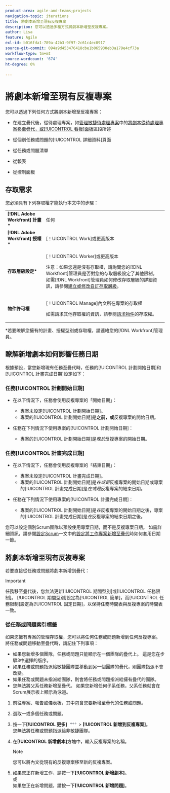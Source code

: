 ```yaml
---
product-area: agile-and-teams;projects
navigation-topic: iterations
title: 將劇本新增至現有反複專案
description: 您可以透過多種方式將劇本新增至反複專案。
author: Lisa
feature: Agile
exl-id: b016fda1-789a-42b3-9f97-2c61c4ec0917
source-git-commit: 094a9d453476418cbe1b065930eb3a179e4cf73a
workflow-type: tm+mt
source-wordcount: '674'
ht-degree: 0%

---
```


# 將劇本新增至現有反複專案

您可以透過下列任何方式將劇本新增至反複專案：

* 在建立疊代後，從待處理專案，如[管理敏捷待處理專案](../../../agile/work-in-an-agile-environment/manage-the-agile-backlog.md)中的[將劇本從待處理專案移至疊代，或[!UICONTROL 看板]面板](../../../agile/work-in-an-agile-environment/manage-the-agile-backlog.md#moving-stories-from-the-backlog)區段所述

* 從個別任務或問題的[!UICONTROL 詳細資料]頁面
* 從任務或問題清單
* 從報表
* 從控制面板

## 存取需求

您必須具有下列存取權才能執行本文中的步驟：

<table style="table-layout:auto"> 
 <col> 
 <col> 
 <tbody> 
  <tr> 
   <td role="rowheader"><strong>[!DNL Adobe Workfront] 計畫*</strong></td> 
   <td> <p>任何</p> </td> 
  </tr> 
  <tr> 
   <td role="rowheader"><strong>[!DNL Adobe Workfront] 授權*</strong></td> 
   <td> <p>[！UICONTROL Work]或更高版本</p> </td> 
  </tr> 
  <tr> 
   <td role="rowheader"><strong>存取層級設定*</strong></td> 
   <td> <p>[！UICONTROL Worker]或更高版本</p> <p>注意：如果您還是沒有存取權，請詢問您的[!DNL Workfront]管理員是否對您的存取層級設定了其他限制。 如需[!DNL Workfront]管理員如何修改存取層級的詳細資訊，請參閱<a href="../../../administration-and-setup/add-users/configure-and-grant-access/create-modify-access-levels.md" class="MCXref xref">建立或修改自訂存取層級</a>。</p> </td> 
  </tr> 
  <tr> 
   <td role="rowheader"><strong>物件許可權</strong></td> 
   <td> <p>[！UICONTROL Manage]內文所在專案的存取權</p> <p>如需請求其他存取權的資訊，請參閱<a href="../../../workfront-basics/grant-and-request-access-to-objects/request-access.md" class="MCXref xref">請求物件</a>的存取權。</p> </td> 
  </tr> 
 </tbody> 
</table>

&#42;若要瞭解您擁有的計畫、授權型別或存取權，請連絡您的[!DNL Workfront]管理員。

## 瞭解新增劇本如何影響任務日期

根據預設，當您新增現有任務至疊代時，任務的[!UICONTROL 計劃開始日期]和[!UICONTROL 計畫完成日期]設定如下：

### 任務[!UICONTROL 計劃開始日期]

* 在以下情況下，任務會使用反複專案的「開始日期」：

   * 專案未設定[!UICONTROL 計劃開始日期]。
   * 專案的[!UICONTROL 計劃開始日期]是&#x200B;**&#x200B;之前，或&#x200B;**&#x200B;反複專案的開始日期。

* 任務在下列情況下使用專案的[!UICONTROL 計劃開始日期]：

   * 專案的[!UICONTROL 計劃開始日期]是&#x200B;*晚於*&#x200B;反複專案的開始日期。

### 任務[!UICONTROL 計畫完成日期]

* 在以下情況下，任務會使用反複專案的「結束日期」：

   * 專案未設定[!UICONTROL 計畫完成日期]。
   * 專案的[!UICONTROL 計劃開始日期]是&#x200B;*在或是*&#x200B;反複專案的開始日期或專案的[!UICONTROL 計畫完成日期]是&#x200B;*在或是*&#x200B;反複專案的結束日期。

* 任務在下列情況下使用專案的[!UICONTROL 計畫完成日期]：

   * 專案的[!UICONTROL 計劃開始日期]是&#x200B;*在*&#x200B;反複專案的開始日期之後，專案的[!UICONTROL 計畫完成日期]是&#x200B;*在*&#x200B;反複專案的結束日期之後。

您可以設定個別Scrum團隊以預設使用專案日期，而不是反複專案日期。 如需詳細資訊，請參閱[設定Scrum](../../../agile/get-started-with-agile-in-workfront/configure-scrum.md)一文中的[設定將工作專案新增至疊代](../../../agile/get-started-with-agile-in-workfront/configure-scrum.md#configur5)時如何套用日期一節。

## 將劇本新增至現有反複專案

若要直接從任務或問題將劇本新增到疊代：

>[!IMPORTANT]
>
>任務移至疊代後，您無法更新[!UICONTROL 期間型別]或[!UICONTROL 任務限制]。 [!UICONTROL 期間型別]設定為[!UICONTROL 簡單]，而[!UICONTROL 任務限制]設定為[!UICONTROL 固定日期]，以保持任務時間表與反複專案的時間表一致。

### 從任務或問題索引標籤

如果您擁有專案的管理存取權，您可以將任何任務或問題新增到任何反複專案。 將任務或問題移動至疊代時，請記住下列事項：

* 如果您新增多個團隊，任務或問題只能顯示在一個團隊的疊代上。 這是您在步驟3中選擇的版序。
* 如果任務或問題指派給敏捷團隊並移動到另一個團隊的疊代，則團隊指派不會改變。
* 如果任務或問題未指派給團隊，則會將任務或問題指派給擁有疊代的團隊。
* 您無法將父系任務新增至疊代。 如果您新增任何子系任務，父系任務就會在Scrum展示板上顯示為泳道。

1. 前往專案、報告或儀表板，其中包含您要新增至疊代的任務或問題。
1. 選取一或多個任務或問題。
1. 按一下&#x200B;**[!UICONTROL 更多]** ![](assets/more-icon.png) > **[!UICONTROL 新增到反複專案]**。\
   您無法將任務或問題指派給非敏捷團隊。

1. 在&#x200B;**[!UICONTROL 新增劇本]**&#x200B;方塊中，輸入反複專案的名稱。

   >[!NOTE]
   >
   >您可以將內文從現有的反複專案移至新的反複專案。

1. 如果您正在新增工作，請按一下&#x200B;**[!UICONTROL 新增劇本]**。\
   或\
   如果您正在新增問題，請按一下&#x200B;**[!UICONTROL 新增問題]**。
